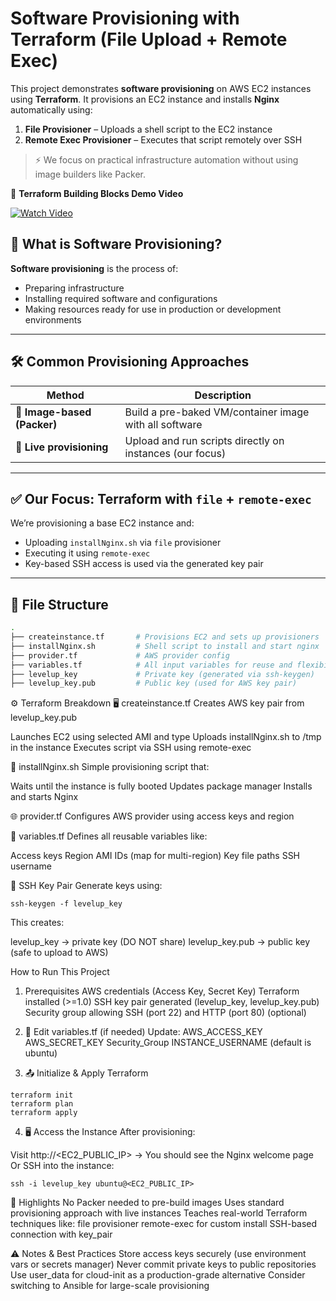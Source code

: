 #  Software Provisioning with Terraform (File Upload + Remote Exec)

This project demonstrates **software provisioning** on AWS EC2 instances using **Terraform**. It provisions an EC2 instance and installs **Nginx** automatically using:

1. **File Provisioner** – Uploads a shell script to the EC2 instance
2. **Remote Exec Provisioner** – Executes that script remotely over SSH

> ⚡ We focus on practical infrastructure automation without using image builders like Packer.


🎥 **Terraform Building Blocks Demo Video**

[![Watch Video](https://img.shields.io/badge/Watch%20Video-Day%203-blue?logo=terraform)](https://github.com/user-attachments/assets/5c1ab065-afff-4583-9189-99b840b53b5b)


## 📖 What is Software Provisioning?

**Software provisioning** is the process of:
- Preparing infrastructure
- Installing required software and configurations
- Making resources ready for use in production or development environments

---

## 🛠️ Common Provisioning Approaches

| Method                        | Description                                              |
|-----------------------------|----------------------------------------------------------|
| 🔹 **Image-based (Packer)**  | Build a pre-baked VM/container image with all software  |
| 🔹 **Live provisioning**     | Upload and run scripts directly on instances (our focus) |

---

## ✅ Our Focus: Terraform with `file` + `remote-exec`

We’re provisioning a base EC2 instance and:
- Uploading `installNginx.sh` via `file` provisioner
- Executing it using `remote-exec`
- Key-based SSH access is used via the generated key pair

---

## 📁 File Structure

```bash
.
├── createinstance.tf       # Provisions EC2 and sets up provisioners
├── installNginx.sh         # Shell script to install and start nginx
├── provider.tf             # AWS provider config
├── variables.tf            # All input variables for reuse and flexibility
├── levelup_key             # Private key (generated via ssh-keygen)
├── levelup_key.pub         # Public key (used for AWS key pair)
```

⚙️ Terraform Breakdown
🖥️ createinstance.tf
Creates AWS key pair from levelup_key.pub

Launches EC2 using selected AMI and type
Uploads installNginx.sh to /tmp in the instance
Executes script via SSH using remote-exec

📜 installNginx.sh
Simple provisioning script that:

Waits until the instance is fully booted
Updates package manager
Installs and starts Nginx

🌐 provider.tf
Configures AWS provider using access keys and region

🔧 variables.tf
Defines all reusable variables like:

Access keys
Region
AMI IDs (map for multi-region)
Key file paths
SSH username

🔐 SSH Key Pair
Generate keys using:
```
ssh-keygen -f levelup_key
```
This creates:

levelup_key → private key (DO NOT share)
levelup_key.pub → public key (safe to upload to AWS)

How to Run This Project
1. Prerequisites
AWS credentials (Access Key, Secret Key)
Terraform installed (>=1.0)
SSH key pair generated (levelup_key, levelup_key.pub)
Security group allowing SSH (port 22) and HTTP (port 80) (optional)

2. 🔧 Edit variables.tf (if needed)
Update:
AWS_ACCESS_KEY
AWS_SECRET_KEY
Security_Group
INSTANCE_USERNAME (default is ubuntu)

3. 📤 Initialize & Apply Terraform
```
terraform init
terraform plan
terraform apply
```
4. 🖥️ Access the Instance
After provisioning:

Visit http://<EC2_PUBLIC_IP> → You should see the Nginx welcome page
Or SSH into the instance:
```
ssh -i levelup_key ubuntu@<EC2_PUBLIC_IP>
```
🧠 Highlights
No Packer needed to pre-build images
Uses standard provisioning approach with live instances
Teaches real-world Terraform techniques like:
file provisioner
remote-exec for custom install
SSH-based connection with key_pair

⚠️ Notes & Best Practices
Store access keys securely (use environment vars or secrets manager)
Never commit private keys to public repositories
Use user_data for cloud-init as a production-grade alternative
Consider switching to Ansible for large-scale provisioning
